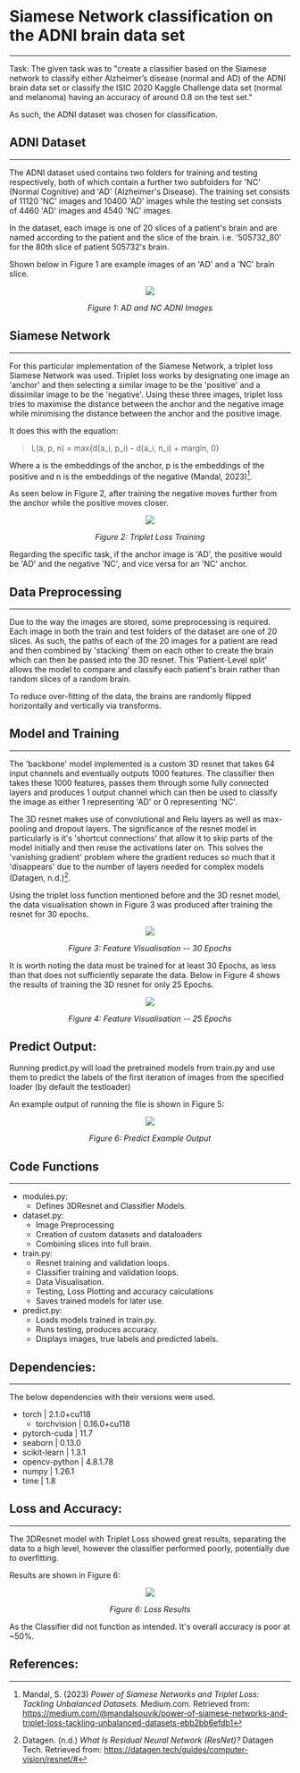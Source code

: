# Siamese Network classification on the ADNI brain data set
___
Task: The given task was to "create a classifier based on the Siamese network to classify either Alzheimer’s disease (normal and AD)
of the ADNI brain data set or classify the ISIC 2020 Kaggle Challenge data set (normal and melanoma)
having an accuracy of around 0.8 on the test set." 

As such, the ADNI dataset was chosen for classification. 

## ADNI Dataset 
___
The ADNI dataset used contains two folders for training and testing respectively, both of which contain a further two subfolders 
for 'NC' (Normal Cognitive) and 'AD' (Alzheimer's Disease). The training set consists of 11120 'NC' images and  10400 'AD' images while 
the testing set consists of 4460 'AD' images and 4540 'NC' images. 

In the dataset, each image is one of 20 slices of a patient's brain and are named according to the patient and the slice of the brain.
i.e. '505732_80' for the 80th slice of patient 505732's brain. 

Shown below in Figure 1 are example images of an 'AD' and a 'NC' brain slice. 

<p align="center">
  <img src="./Images/ADNC.png">
</p>

<p align="center">
    <em> Figure 1: AD and NC ADNI Images  </em>
</p>

## Siamese Network
___

For this particular implementation of the Siamese Network, a triplet loss Siamese Network was used. Triplet loss works by designating one image an 'anchor' and then selecting a similar image to be the 'positive'
and a dissimilar image to be the 'negative'. Using these three images, triplet loss tries to maximise the distance between the anchor
and the negative image while minimising the distance between the anchor and the positive image. 

It does this with the equation:

> L(a, p, n) = max{d(a_i, p_i) - d(a_i, n_i) + margin, 0}

Where a is the embeddings of the anchor, p is the embeddings of the positive and n is the
embeddings of the negative  (Mandal, 2023)[^1].  

As seen below in Figure 2, after training the negative moves further from the anchor while the positive moves closer.

<p align="center">
  <img src="./Images/TripletLossTraining.png">
</p>

<p align="center">
    <em> Figure 2: Triplet Loss Training  </em>
</p>

Regarding the specific task, if the anchor image is 'AD', the positive would be 'AD' and the negative 'NC', and vice versa for an 'NC' anchor. 

## Data Preprocessing
___
Due to the way the images are stored, some preprocessing is required. Each image in both the train and test folders of the dataset are one of 20 slices. 
As such, the paths of each of the 20 images for a patient are read and then combined by 'stacking' them on each other to create the brain which can then be passed into the 3D resnet. 
This 'Patient-Level split' allows the model to compare and classify each patient's brain rather than random slices of a random brain. 

To reduce over-fitting of the data, the brains are randomly flipped horizontally and vertically via transforms. 

## Model and Training
___

The 'backbone' model implemented is a custom 3D resnet that takes 64 input channels and eventually outputs 1000 features. The classifier then takes these 1000 features, passes
them through some fully connected layers and produces 1 output channel which can then be used to classify the image as either 1 representing 'AD' or 0 representing 'NC'. 

The 3D resnet makes use of convolutional and Relu layers as well as max-pooling and dropout layers. The significance of the resnet 
model in particularly is it's 'shortcut connections' that allow it to skip parts of the model initially and then reuse the activations later on. This solves the
'vanishing gradient' problem where the gradient reduces so much that it 'disappears' due to the number of layers needed for complex models (Datagen, n.d.)[^2].

Using the triplet loss function mentioned before and the 3D resnet model, the data visualisation shown in Figure 3 was produced after training the resnet for 30 epochs. 

<p align="center">
  <img src="./Images/data_plot_30Epocha100.png">
</p>

<p align="center">
    <em> Figure 3: Feature Visualisation -- 30 Epochs  </em>
</p>

It is worth noting the data must be trained for at least 30 Epochs, as less than that does not sufficiently separate the data.
Below in Figure 4 shows the results of training the 3D resnet for only 25 Epochs. 

<p align="center">
  <img src="./Images/data_plot_25Epoch.png">
</p>

<p align="center">
    <em> Figure 4: Feature Visualisation -- 25 Epochs  </em>
</p>

## Predict Output:

Running predict.py will load the pretrained models from train.py and use them to predict the labels
of the first iteration of images from the specified loader (by default the testloader)

An example output of running the file is shown in Figure 5:

<p align="center">
  <img src="./Images/PredictOutput.png">
</p>

<p align="center">
    <em> Figure 6: Predict Example Output  </em>
</p>

## Code Functions
___
+ modules.py: 
    * Defines 3DResnet and Classifier Models. 
+ dataset.py:
    * Image Preprocessing
    * Creation of custom datasets and dataloaders
    * Combining slices into full brain.
+ train.py:
    * Resnet training and validation loops.
    * Classifier training and validation loops.
    * Data Visualisation.
    * Testing, Loss Plotting and accuracy calculations
    * Saves trained models for later use.
+ predict.py:
    * Loads models trained in train.py.
    * Runs testing, produces accuracy.
    * Displays images, true labels and predicted labels. 

## Dependencies: 
___
The below dependencies with their versions were used.

+ torch | 2.1.0+cu118
    * torchvision | 0.16.0+cu118
+ pytorch-cuda | 11.7
+ seaborn | 0.13.0
+ scikit-learn | 1.3.1
+ opencv-python | 4.8.1.78
+ numpy | 1.26.1
+ time | 1.8

## Loss and Accuracy:
___

The 3DResnet model with Triplet Loss showed great results, separating the data to a high level, however the classifier performed poorly, potentially due to overfitting.

Results are shown in Figure 6: 

<p align="center">
  <img src="./Images/img.png">
</p>

<p align="center">
    <em> Figure 6: Loss Results  </em>
</p>

As the Classifier did not function as intended. It's overall accuracy is poor at ~50%. 

## References:

[^1]: Mandal, S. (2023) *Power of Siamese Networks and Triplet Loss: Tackling Unbalanced Datasets*. Medium.com.
Retrieved from: https://medium.com/@mandalsouvik/power-of-siamese-networks-and-triplet-loss-tackling-unbalanced-datasets-ebb2bb6efdb1

[^2]: Datagen. (n.d.) *What Is Residual Neural Network (ResNet)?* Datagen Tech. Retrieved from: https://datagen.tech/guides/computer-vision/resnet/#
